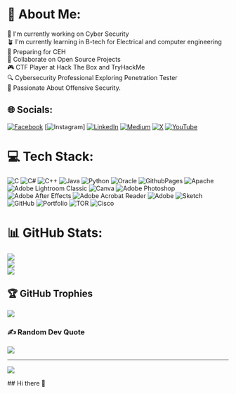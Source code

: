 # 💫 About Me:
🔭 I'm  currently working on Cyber Security<br>🪴 I'm  currently learning in B-tech for Electrical and computer engineering<br>🌱 Preparing for CEH <br>👯 Collaborate on Open Source Projects<br>🎮 CTF Player at Hack The Box and TryHackMe<br>🔍 Cybersecurity Professional Exploring Penetration Tester<br>💂 Passionate About Offensive Security.<br>


## 🌐 Socials:
[![Facebook](https://img.shields.io/badge/Facebook-%231877F2.svg?logo=Facebook&logoColor=white)](https://facebook.com/https://www.facebook.com/profile.php?id=100073487926573) [![Instagram](https://img.shields.io/badge/Instagram-%23E4405F.svg?logo=Instagram&logoColor=white)] [![LinkedIn](https://img.shields.io/badge/LinkedIn-%230077B5.svg?logo=linkedin&logoColor=white)](https://www.linkedin.com/in/dharmendrastm/) [![Medium](https://img.shields.io/badge/Medium-12100E?logo=medium&logoColor=white)](https://medium.com/@https://medium.com/@Dharmendrastm) [![X](https://img.shields.io/badge/X-black.svg?logo=X&logoColor=white)](https://x.com/https://x.com/DHARMEN75705829) [![YouTube](https://img.shields.io/badge/YouTube-%23FF0000.svg?logo=YouTube&logoColor=white)](https://youtube.com/@http://youtube.com/@dhmobiletech?si=KlHYzuQ4DH4tgAUB) 

# 💻 Tech Stack:
![C](https://img.shields.io/badge/c-%2300599C.svg?style=for-the-badge&logo=c&logoColor=white) ![C#](https://img.shields.io/badge/c%23-%23239120.svg?style=for-the-badge&logo=csharp&logoColor=white) ![C++](https://img.shields.io/badge/c++-%2300599C.svg?style=for-the-badge&logo=c%2B%2B&logoColor=white) ![Java](https://img.shields.io/badge/java-%23ED8B00.svg?style=for-the-badge&logo=openjdk&logoColor=white) ![Python](https://img.shields.io/badge/python-3670A0?style=for-the-badge&logo=python&logoColor=ffdd54) ![Oracle](https://img.shields.io/badge/Oracle-F80000?style=for-the-badge&logo=oracle&logoColor=white) ![GithubPages](https://img.shields.io/badge/github%20pages-121013?style=for-the-badge&logo=github&logoColor=white) ![Apache](https://img.shields.io/badge/apache-%23D42029.svg?style=for-the-badge&logo=apache&logoColor=white) ![Adobe Lightroom Classic](https://img.shields.io/badge/Adobe%20Lightroom%20Classic-31A8FF.svg?style=for-the-badge&logo=Adobe%20Lightroom%20Classic&logoColor=white) ![Canva](https://img.shields.io/badge/Canva-%2300C4CC.svg?style=for-the-badge&logo=Canva&logoColor=white) ![Adobe Photoshop](https://img.shields.io/badge/adobe%20photoshop-%2331A8FF.svg?style=for-the-badge&logo=adobe%20photoshop&logoColor=white) ![Adobe After Effects](https://img.shields.io/badge/Adobe%20After%20Effects-9999FF.svg?style=for-the-badge&logo=Adobe%20After%20Effects&logoColor=white) ![Adobe Acrobat Reader](https://img.shields.io/badge/Adobe%20Acrobat%20Reader-EC1C24.svg?style=for-the-badge&logo=Adobe%20Acrobat%20Reader&logoColor=white) ![Adobe](https://img.shields.io/badge/adobe-%23FF0000.svg?style=for-the-badge&logo=adobe&logoColor=white) ![Sketch](https://img.shields.io/badge/Sketch-FFB387?style=for-the-badge&logo=sketch&logoColor=black) ![GitHub](https://img.shields.io/badge/github-%23121011.svg?style=for-the-badge&logo=github&logoColor=white) ![Portfolio](https://img.shields.io/badge/Portfolio-%23000000.svg?style=for-the-badge&logo=firefox&logoColor=#FF7139) ![TOR](https://img.shields.io/badge/tor-%237E4798.svg?style=for-the-badge&logo=tor-project&logoColor=white) ![Cisco](https://img.shields.io/badge/cisco-%23049fd9.svg?style=for-the-badge&logo=cisco&logoColor=black)
# 📊 GitHub Stats:
![](https://github-readme-stats.vercel.app/api?username=DharmendraStm&theme=default_repocard&hide_border=false&include_all_commits=false&count_private=false)<br/>
![](https://github-readme-streak-stats.herokuapp.com/?user=DharmendraStm&theme=default_repocard&hide_border=false)<br/>
![](https://github-readme-stats.vercel.app/api/top-langs/?username=DharmendraStm&theme=default_repocard&hide_border=false&include_all_commits=false&count_private=false&layout=compact)

## 🏆 GitHub Trophies
![](https://github-profile-trophy.vercel.app/?username=DharmendraStm&theme=radical&no-frame=false&no-bg=true&margin-w=4)

### ✍️ Random Dev Quote
![](https://quotes-github-readme.vercel.app/api?type=horizontal&theme=radical)

---
[![](https://visitcount.itsvg.in/api?id=DharmendraStm&icon=0&color=5)](https://visitcount.itsvg.in)

<!-- Proudly created with GPRM ( https://gprm.itsvg.in ) -->## Hi there 👋

<!--
**Dharmendrastm/dharmendrastm** is a ✨ _special_ ✨ repository because its `README.md` (this file) appears on your GitHub profile.

Here are some ideas to get you started:

- 🔭 I’m currently working on ...
- 🌱 I’m currently learning ...
- 👯 I’m looking to collaborate on ...
- 🤔 I’m looking for help with ...
- 💬 Ask me about ...
- 📫 How to reach me: ...
- 😄 Pronouns: ...
- ⚡ Fun fact: ...
-->
